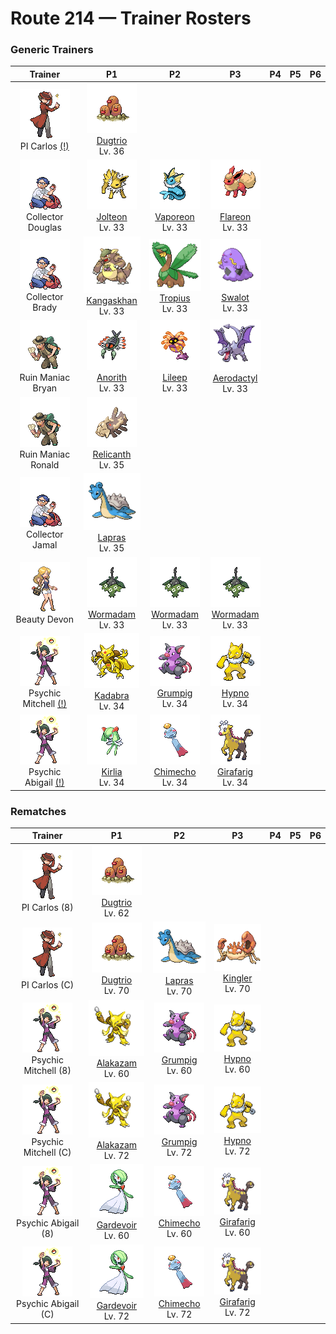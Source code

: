 # Route 214 — Trainer Rosters

### Generic Trainers

| Trainer | P1 | P2 | P3 | P4 | P5 | P6 |
|:-------:|:--:|:--:|:--:|:--:|:--:|:--:|
| ![PI Carlos (!)](../../assets/trainers/pi.png "PI Carlos (!)")<br>PI Carlos [(!)](#rematches) | ![Dugtrio](../../assets/sprites/dugtrio/front.gif "Dugtrio")<br>[Dugtrio](../../pokemon/dugtrio.md/)<br>Lv. 36 |
| ![Collector Douglas](../../assets/trainers/collector.png "Collector Douglas")<br>Collector Douglas | ![Jolteon](../../assets/sprites/jolteon/front.gif "Jolteon")<br>[Jolteon](../../pokemon/jolteon.md/)<br>Lv. 33 | ![Vaporeon](../../assets/sprites/vaporeon/front.gif "Vaporeon")<br>[Vaporeon](../../pokemon/vaporeon.md/)<br>Lv. 33 | ![Flareon](../../assets/sprites/flareon/front.gif "Flareon")<br>[Flareon](../../pokemon/flareon.md/)<br>Lv. 33 |
| ![Collector Brady](../../assets/trainers/collector.png "Collector Brady")<br>Collector Brady | ![Kangaskhan](../../assets/sprites/kangaskhan/front.gif "Kangaskhan")<br>[Kangaskhan](../../pokemon/kangaskhan.md/)<br>Lv. 33 | ![Tropius](../../assets/sprites/tropius/front.gif "Tropius")<br>[Tropius](../../pokemon/tropius.md/)<br>Lv. 33 | ![Swalot](../../assets/sprites/swalot/front.gif "Swalot")<br>[Swalot](../../pokemon/swalot.md/)<br>Lv. 33 |
| ![Ruin Maniac Bryan](../../assets/trainers/ruin_maniac.png "Ruin Maniac Bryan")<br>Ruin Maniac Bryan | ![Anorith](../../assets/sprites/anorith/front.gif "Anorith")<br>[Anorith](../../pokemon/anorith.md/)<br>Lv. 33 | ![Lileep](../../assets/sprites/lileep/front.gif "Lileep")<br>[Lileep](../../pokemon/lileep.md/)<br>Lv. 33 | ![Aerodactyl](../../assets/sprites/aerodactyl/front.gif "Aerodactyl")<br>[Aerodactyl](../../pokemon/aerodactyl.md/)<br>Lv. 33 |
| ![Ruin Maniac Ronald](../../assets/trainers/ruin_maniac.png "Ruin Maniac Ronald")<br>Ruin Maniac Ronald | ![Relicanth](../../assets/sprites/relicanth/front.gif "Relicanth")<br>[Relicanth](../../pokemon/relicanth.md/)<br>Lv. 35 |
| ![Collector Jamal](../../assets/trainers/collector.png "Collector Jamal")<br>Collector Jamal | ![Lapras](../../assets/sprites/lapras/front.gif "Lapras")<br>[Lapras](../../pokemon/lapras.md/)<br>Lv. 35 |
| ![Beauty Devon](../../assets/trainers/beauty.png "Beauty Devon")<br>Beauty Devon | ![Wormadam](../../assets/sprites/wormadam-plant/front.gif "Wormadam")<br>[Wormadam](../../pokemon/wormadam-plant.md/)<br>Lv. 33 | ![Wormadam](../../assets/sprites/wormadam-plant/front.gif "Wormadam")<br>[Wormadam](../../pokemon/wormadam-plant.md/)<br>Lv. 33 | ![Wormadam](../../assets/sprites/wormadam-plant/front.gif "Wormadam")<br>[Wormadam](../../pokemon/wormadam-plant.md/)<br>Lv. 33 |
| ![Psychic Mitchell (!)](../../assets/trainers/psychic.png "Psychic Mitchell (!)")<br>Psychic Mitchell [(!)](#rematches) | ![Kadabra](../../assets/sprites/kadabra/front.gif "Kadabra")<br>[Kadabra](../../pokemon/kadabra.md/)<br>Lv. 34 | ![Grumpig](../../assets/sprites/grumpig/front.gif "Grumpig")<br>[Grumpig](../../pokemon/grumpig.md/)<br>Lv. 34 | ![Hypno](../../assets/sprites/hypno/front.gif "Hypno")<br>[Hypno](../../pokemon/hypno.md/)<br>Lv. 34 |
| ![Psychic Abigail (!)](../../assets/trainers/psychic.png "Psychic Abigail (!)")<br>Psychic Abigail [(!)](#rematches) | ![Kirlia](../../assets/sprites/kirlia/front.gif "Kirlia")<br>[Kirlia](../../pokemon/kirlia.md/)<br>Lv. 34 | ![Chimecho](../../assets/sprites/chimecho/front.gif "Chimecho")<br>[Chimecho](../../pokemon/chimecho.md/)<br>Lv. 34 | ![Girafarig](../../assets/sprites/girafarig/front.gif "Girafarig")<br>[Girafarig](../../pokemon/girafarig.md/)<br>Lv. 34 |


### Rematches

| Trainer | P1 | P2 | P3 | P4 | P5 | P6 |
|:-------:|:--:|:--:|:--:|:--:|:--:|:--:|
| ![PI Carlos (8)](../../assets/trainers/pi.png "PI Carlos (8)")<br>PI Carlos (8) | ![Dugtrio](../../assets/sprites/dugtrio/front.gif "Dugtrio")<br>[Dugtrio](../../pokemon/dugtrio.md/)<br>Lv. 62 |
| ![PI Carlos (C)](../../assets/trainers/pi.png "PI Carlos (C)")<br>PI Carlos (C) | ![Dugtrio](../../assets/sprites/dugtrio/front.gif "Dugtrio")<br>[Dugtrio](../../pokemon/dugtrio.md/)<br>Lv. 70 | ![Lapras](../../assets/sprites/lapras/front.gif "Lapras")<br>[Lapras](../../pokemon/lapras.md/)<br>Lv. 70 | ![Kingler](../../assets/sprites/kingler/front.gif "Kingler")<br>[Kingler](../../pokemon/kingler.md/)<br>Lv. 70 |
| ![Psychic Mitchell (8)](../../assets/trainers/psychic.png "Psychic Mitchell (8)")<br>Psychic Mitchell (8) | ![Alakazam](../../assets/sprites/alakazam/front.gif "Alakazam")<br>[Alakazam](../../pokemon/alakazam.md/)<br>Lv. 60 | ![Grumpig](../../assets/sprites/grumpig/front.gif "Grumpig")<br>[Grumpig](../../pokemon/grumpig.md/)<br>Lv. 60 | ![Hypno](../../assets/sprites/hypno/front.gif "Hypno")<br>[Hypno](../../pokemon/hypno.md/)<br>Lv. 60 |
| ![Psychic Mitchell (C)](../../assets/trainers/psychic.png "Psychic Mitchell (C)")<br>Psychic Mitchell (C) | ![Alakazam](../../assets/sprites/alakazam/front.gif "Alakazam")<br>[Alakazam](../../pokemon/alakazam.md/)<br>Lv. 72 | ![Grumpig](../../assets/sprites/grumpig/front.gif "Grumpig")<br>[Grumpig](../../pokemon/grumpig.md/)<br>Lv. 72 | ![Hypno](../../assets/sprites/hypno/front.gif "Hypno")<br>[Hypno](../../pokemon/hypno.md/)<br>Lv. 72 |
| ![Psychic Abigail (8)](../../assets/trainers/psychic.png "Psychic Abigail (8)")<br>Psychic Abigail (8) | ![Gardevoir](../../assets/sprites/gardevoir/front.gif "Gardevoir")<br>[Gardevoir](../../pokemon/gardevoir.md/)<br>Lv. 60 | ![Chimecho](../../assets/sprites/chimecho/front.gif "Chimecho")<br>[Chimecho](../../pokemon/chimecho.md/)<br>Lv. 60 | ![Girafarig](../../assets/sprites/girafarig/front.gif "Girafarig")<br>[Girafarig](../../pokemon/girafarig.md/)<br>Lv. 60 |
| ![Psychic Abigail (C)](../../assets/trainers/psychic.png "Psychic Abigail (C)")<br>Psychic Abigail (C) | ![Gardevoir](../../assets/sprites/gardevoir/front.gif "Gardevoir")<br>[Gardevoir](../../pokemon/gardevoir.md/)<br>Lv. 72 | ![Chimecho](../../assets/sprites/chimecho/front.gif "Chimecho")<br>[Chimecho](../../pokemon/chimecho.md/)<br>Lv. 72 | ![Girafarig](../../assets/sprites/girafarig/front.gif "Girafarig")<br>[Girafarig](../../pokemon/girafarig.md/)<br>Lv. 72 |

